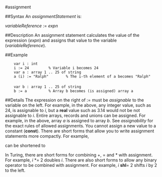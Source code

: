 
#assignment

##Syntax
An _assignmentStatement_ is:

_variableReference_ := _expn_




##Description
An assignment statement calculates the value of the expression (_expn_) and assigns that value to the variable (_variableReference_).



##Example



        var i : int
        i := 24         % Variable i becomes 24
        var a : array 1 .. 25 of string
        a (i) := "Ralph"        % The i-th element of a becomes "Ralph"
        
        var b : array 1 .. 25 of string
        b := a          % Array b becomes (is assigned) array a
##Details
The expression on the right of := must be _assignable_ to the variable on the left. For example, in the above, any integer value, such as 24, is assignable to _i_, but a **real** value such as 3.14 would not be not assignable to _i_. Entire arrays, records and unions can be assigned. For example, in the above, array _a_ is assigned to array _b_. See _assignability_ for the exact rules of allowed assignments.
You cannot assign a new value to a constant (**const**).
There are short forms that allow you to write assignment statements more compactly. For example,



can be shortened to



In Turing, there are short forms for combining +, = and * with assignment. For example, _i_ *= 2 doubles _i_.
There are also short forms to allow any binary operator to be combined with assignment. For example, _i_ **shl**= 2 shifts _i_ by 2 to the left.


